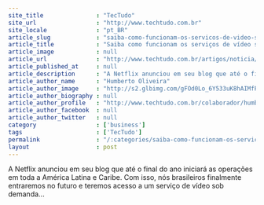 ```yaml
---
site_title               : "TecTudo"
site_url                 : "http://www.techtudo.com.br"
site_locale              : "pt_BR"
article_slug             : "saiba-como-funcionam-os-servicos-de-video-sob-demanda-como-netflix-e-boxee"
article_title            : "Saiba como funcionam os serviços de vídeo sob demanda, como Netflix e Boxee"
article_image            : null
article_url              : "http://www.techtudo.com.br/artigos/noticia/2011/07/saiba-como-funcionam-os-servicos-de-video-sob-demanda-como-netflix-e-boxee.html"
article_published_at     : null
article_description      : "A Netflix anunciou em seu blog que até o final do ano iniciará as operações em toda a América Latina e Caribe. Com isso, nós brasileiros finalmente entraremos no futuro e teremos acesso a um serviço de vídeo sob demanda..."
article_author_name      : "Humberto Oliveira"
article_author_image     : "http://s2.glbimg.com/gFOd0Lo_6Y533uK8hAIMfPsRfmg=/30x30/s2.glbimg.com/W5TgYqGAGoCO4pXjpDmr688OkiI=/140x140/s.glbimg.com/po/tt2/f/original/2013/11/12/logo_cc_140_4.png"
article_author_biography : null
article_author_profile   : "http://www.techtudo.com.br/colaborador/humberto-oliveira.html"
article_author_facebook  : null
article_author_twitter   : null
category                 : ['business']
tags                     : ['TecTudo']
permalink                : "/:categories/saiba-como-funcionam-os-servicos-de-video-sob-demanda-como-netflix-e-boxee/"
layout                   : post
---
```


A Netflix anunciou em seu blog que até o final do ano iniciará as operações em toda a América Latina e Caribe. Com isso, nós brasileiros finalmente entraremos no futuro e teremos acesso a um serviço de vídeo sob demanda...
